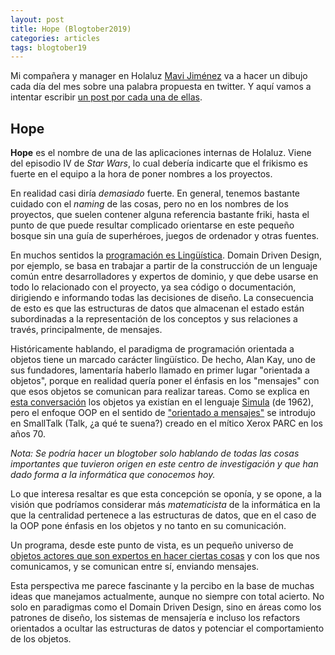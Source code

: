 ```yaml
---
layout: post
title: Hope (Blogtober2019)
categories: articles
tags: blogtober19
---
```


Mi compañera y manager en Holaluz [Mavi Jiménez](https://twitter.com/Linkita) va a hacer un dibujo cada día del mes sobre una palabra propuesta en twitter. Y aquí vamos a intentar escribir [un post por cada una de ellas](https://franiglesias.github.io/blogtober19-status/).


## Hope

**Hope** es el nombre de una de las aplicaciones internas de Holaluz. Viene del episodio IV de *Star Wars*, lo cual debería indicarte que el frikismo es fuerte en el equipo a la hora de poner nombres a los proyectos.

En realidad casi diría *demasiado* fuerte. En general, tenemos bastante cuidado con el *naming* de las cosas, pero no en los nombres de los proyectos, que suelen contener alguna referencia bastante friki, hasta el punto de que puede resultar complicado orientarse en este pequeño bosque sin una guía de superhéroes, juegos de ordenador y otras fuentes.

En muchos sentidos la [programación es Lingüística](http://verraes.net/2014/01/domain-driven-design-is-linguistic/). Domain Driven Design, por ejemplo, se basa en trabajar a partir de la construcción de un lenguaje común entre desarrolladores y expertos de dominio, y que debe usarse en todo lo relacionado con el proyecto, ya sea código o documentación, dirigiendo e informando todas las decisiones de diseño. La consecuencia de esto es que las estructuras de datos que almacenan el estado están subordinadas a la representación de los conceptos y sus relaciones a través, principalmente, de mensajes.

Históricamente hablando, el paradigma de programación orientada a objetos tiene un marcado carácter lingüístico. De hecho, Alan Kay, uno de sus fundadores, lamentaría haberlo llamado en primer lugar "orientada a objetos", porque en realidad quería poner el énfasis en los "mensajes" con que esos objetos se comunican para realizar tareas. Como se explica en [esta conversación](http://www.purl.org/stefan_ram/pub/doc_kay_oop_en) los objetos ya existían en el lenguaje [Simula](http://staff.um.edu.mt/jskl1/talk.html) (de 1962), pero el enfoque OOP en el sentido de ["orientado a mensajes"](http://lists.squeakfoundation.org/pipermail/squeak-dev/1998-October/017019.html) se introdujo en SmallTalk (Talk, ¿a qué te suena?) creado en el mítico Xerox PARC en los años 70.

*Nota: Se podría hacer un blogtober solo hablando de todas las cosas importantes que tuvieron origen en este centro de investigación y que han dado forma a la informática que conocemos hoy.*

Lo que interesa resaltar es que esta concepción se oponía, y se opone, a la visión que podríamos considerar más *matematicista* de la informática en la que la centralidad pertenece a las estructuras de datos, que en el caso de la OOP pone énfasis en los objetos y no tanto en su comunicación.

Un programa, desde este punto de vista, es un pequeño universo de [objetos actores que son expertos en hacer ciertas cosas](https://ovid.github.io/articles/alan-kay-and-oo-programming.html) y con los que nos comunicamos, y se comunican entre sí, enviando mensajes.

Esta perspectiva me parece fascinante y la percibo en la base de muchas ideas que manejamos actualmente, aunque no siempre con total acierto. No solo en paradigmas como el Domain Driven Design, sino en áreas como los patrones de diseño, los sistemas de mensajería e incluso los refactors orientados a ocultar las estructuras de datos y potenciar el comportamiento de los objetos. 





